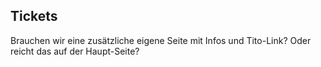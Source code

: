 ## Tickets

Brauchen wir eine zusätzliche eigene Seite mit Infos und Tito-Link?
Oder reicht das auf der Haupt-Seite?
